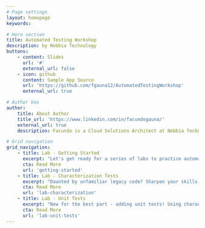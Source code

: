 ```yaml
---
# Page settings
layout: homepage
keywords:

# Hero section
title: Automated Testing Workshop
description: by Nebbia Technology
buttons:
    - content: Slides
      url: '#'
      external_url: false
    - icon: github
      content: Sample App Source
      url: 'https://github.com/fgauna12/AutomatedTestingWorkshop'
      external_url: true

# Author box
author:
    title: About Author
    title_url: 'https://www.linkedin.com/in/facundogauna/'
    external_url: true
    description: Facundo is a Cloud Solutions Architect at Nebbia Technology. He enjoys helping clients with architecture, containers/orchestration, and stream lining development processes.

# Grid navigation
grid_navigation:
    - title: Lab - Getting Started
      excerpt: "Let's get ready for a series of labs to practice automated testing."
      cta: Read More
      url: 'getting-started'
    - title: Lab - Characterization Tests
      excerpt: "Daunted by unfamiliar legacy code? Sharpen your skills to become familiar with the code and set yourself up for refactoring."
      cta: Read More
      url: 'lab-characterization'
    - title: Lab - Unit Tests
      excerpt: "Now for the best part - adding unit tests! Using characterization tests as a basis for initial test coverage, we can refactor and introduce seams to start unit testing."
      cta: Read More
      url: 'lab-unit-tests'
---
```

